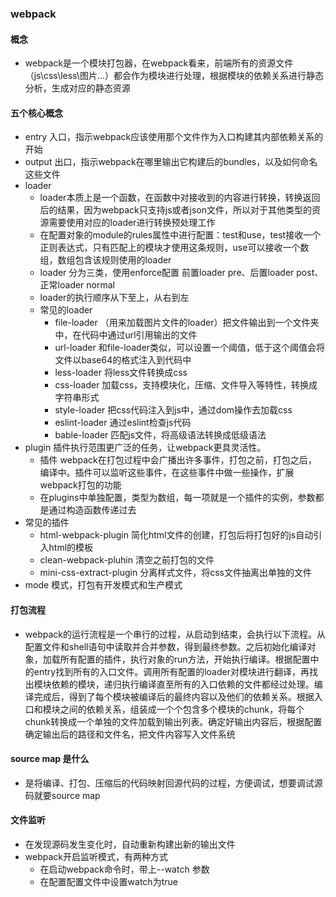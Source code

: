 ### webpack
  #### 概念
  - webpack是一个模块打包器，在webpack看来，前端所有的资源文件（js\css\less\图片\...）都会作为模块进行处理，根据模块的依赖关系进行静态分析，生成对应的静态资源
  #### 五个核心概念
  - entry 入口，指示webpack应该使用那个文件作为入口构建其内部依赖关系的开始
  - output 出口，指示webpack在哪里输出它构建后的bundles，以及如何命名这些文件
  - loader 
    - loader本质上是一个函数，在函数中对接收到的内容进行转换，转换返回后的结果，因为webpack只支持js或者json文件，所以对于其他类型的资源需要使用对应的loader进行转换预处理工作
    - 在配置对象的module的rules属性中进行配置：test和use，test接收一个正则表达式，只有匹配上的模块才使用这条规则，use可以接收一个数组，数组包含该规则使用的loader
    - loader 分为三类，使用enforce配置  前置loader pre、后置loader post、正常loader normal
    - loader的执行顺序从下至上，从右到左
    - 常见的loader
      - file-loader （用来加载图片文件的loader）把文件输出到一个文件夹中，在代码中通过url引用输出的文件
      - url-loader 和file-loader类似，可以设置一个阈值，低于这个阈值会将文件以base64的格式注入到代码中
      - less-loader 将less文件转换成css
       - css-loader 加载css，支持模块化，压缩、文件导入等特性，转换成字符串形式
      - style-loader 把css代码注入到js中，通过dom操作去加载css
      - eslint-loader 通过eslint检查js代码
      - bable-loader 匹配js文件，将高级语法转换成低级语法
  - plugin 插件执行范围更广泛的任务，让webpack更具灵活性。
    - 插件 webpack在打包过程中会广播出许多事件，打包之前，打包之后， 编译中。插件可以监听这些事件，在这些事件中做一些操作，扩展webpack打包的功能
    - 在plugins中单独配置，类型为数组，每一项就是一个插件的实例，参数都是通过构造函数传递过去
  - 常见的插件
    - html-webpack-plugin 简化html文件的创建，打包后将打包好的js自动引入html的模板
    - clean-webpack-pluhin 清空之前打包的文件
    - mini-css-extract-plugin  分离样式文件，将css文件抽离出单独的文件
  - mode 模式，打包有开发模式和生产模式
  #### 打包流程
  
  - webpack的运行流程是一个串行的过程，从启动到结束，会执行以下流程。从配置文件和shell语句中读取并合并参数，得到最终参数。之后初始化编译对象，加载所有配置的插件，执行对象的run方法，开始执行编译。根据配置中的entry找到所有的入口文件。调用所有配置的loader对模块进行翻译，再找出模块依赖的模块，递归执行编译直至所有的入口依赖的文件都经过处理。编译完成后，得到了每个模块被编译后的最终内容以及他们的依赖关系。根据入口和模块之间的依赖关系，组装成一个个包含多个模块的chunk，将每个chunk转换成一个单独的文件加载到输出列表。确定好输出内容后，根据配置确定输出后的路径和文件名，把文件内容写入文件系统


  #### source map 是什么
  - 是将编译、打包、压缩后的代码映射回源代码的过程，方便调试，想要调试源码就要source map
  
  #### 文件监听
  - 在发现源码发生变化时，自动重新构建出新的输出文件
  - webpack开启监听模式，有两种方式
    - 在启动webpack命令时，带上--watch 参数
    - 在配置配置文件中设置watch为true
  




  